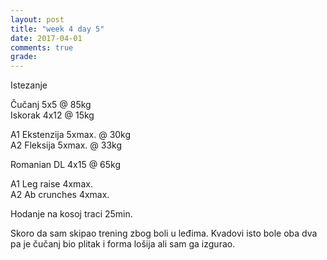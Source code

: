 ```yaml
---
layout: post
title: "week 4 day 5"
date: 2017-04-01
comments: true
grade:
---
```


Istezanje

Čučanj 5x5 @ 85kg  
Iskorak 4x12 @ 15kg  

A1 Ekstenzija 5xmax. @ 30kg  
A2 Fleksija 5xmax. @ 33kg  

Romanian DL 4x15 @ 65kg  

A1 Leg raise 4xmax.   
A2 Ab crunches 4xmax.  

Hodanje na kosoj traci 25min.

Skoro da sam skipao trening zbog boli u leđima. Kvadovi isto bole oba dva pa je čučanj bio plitak i forma lošija ali sam ga izgurao.
